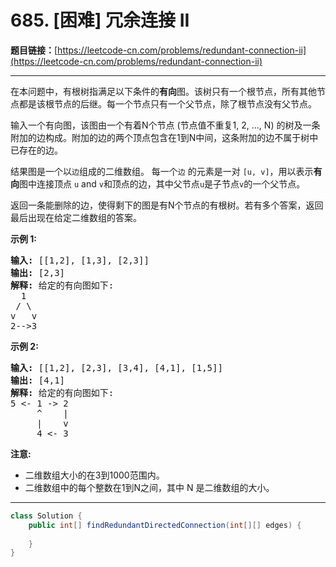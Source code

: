 # 685. [困难] 冗余连接 II

**题目链接：**[https://leetcode-cn.com/problems/redundant-connection-ii](https://leetcode-cn.com/problems/redundant-connection-ii)

---

<div class="content__1Y2H">
 <div class="notranslate">
  <p>在本问题中，有根树指满足以下条件的<strong>有向</strong>图。该树只有一个根节点，所有其他节点都是该根节点的后继。每一个节点只有一个父节点，除了根节点没有父节点。</p> 
  <p>输入一个有向图，该图由一个有着N个节点 (节点值不重复1, 2, ..., N) 的树及一条附加的边构成。附加的边的两个顶点包含在1到N中间，这条附加的边不属于树中已存在的边。</p> 
  <p>结果图是一个以<code>边</code>组成的二维数组。 每一个<code>边</code> 的元素是一对 <code>[u, v]</code>，用以表示<strong>有向</strong>图中连接顶点 <code>u</code> and <code>v</code>和顶点的边，其中父节点<code>u</code>是子节点<code>v</code>的一个父节点。</p> 
  <p>返回一条能删除的边，使得剩下的图是有N个节点的有根树。若有多个答案，返回最后出现在给定二维数组的答案。</p> 
  <p><strong>示例&nbsp;1:</strong></p> 
  <pre class="language-text"><strong>输入:</strong> [[1,2], [1,3], [2,3]]
<strong>输出:</strong> [2,3]
<strong>解释:</strong> 给定的有向图如下:
  1
 / \
v   v
2--&gt;3
</pre> 
  <p><strong>示例 2:</strong></p> 
  <pre class="language-text"><strong>输入:</strong> [[1,2], [2,3], [3,4], [4,1], [1,5]]
<strong>输出:</strong> [4,1]
<strong>解释:</strong> 给定的有向图如下:
5 &lt;- 1 -&gt; 2
     ^    |
     |    v
     4 &lt;- 3
</pre> 
  <p><strong>注意:</strong></p> 
  <ul> 
   <li>二维数组大小的在3到1000范围内。</li> 
   <li>二维数组中的每个整数在1到N之间，其中 N 是二维数组的大小。</li> 
  </ul> 
 </div>
</div>

---

```java
class Solution {
    public int[] findRedundantDirectedConnection(int[][] edges) {
        
    }
}
```